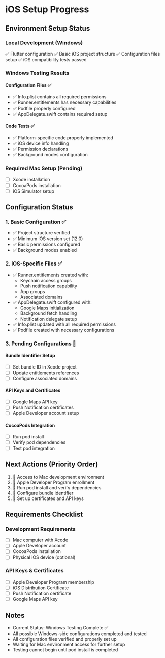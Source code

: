 # iOS Setup Progress

## Environment Setup Status
### Local Development (Windows)
✅ Flutter configuration
✅ Basic iOS project structure
✅ Configuration files setup
✅ iOS compatibility tests passed

### Windows Testing Results
#### Configuration Files ✅
- ✅ Info.plist contains all required permissions
- ✅ Runner.entitlements has necessary capabilities
- ✅ Podfile properly configured
- ✅ AppDelegate.swift contains required setup

#### Code Tests ✅
- ✅ Platform-specific code properly implemented
- ✅ iOS device info handling
- ✅ Permission declarations
- ✅ Background modes configuration

### Required Mac Setup (Pending)
- [ ] Xcode installation
- [ ] CocoaPods installation
- [ ] iOS Simulator setup

## Configuration Status

### 1. Basic Configuration ✅
- ✅ Project structure verified
- ✅ Minimum iOS version set (12.0)
- ✅ Basic permissions configured
- ✅ Background modes enabled

### 2. iOS-Specific Files ✅
- ✅ Runner.entitlements created with:
  - Keychain access groups
  - Push notification capability
  - App groups
  - Associated domains
- ✅ AppDelegate.swift configured with:
  - Google Maps initialization
  - Background fetch handling
  - Notification delegate setup
- ✅ Info.plist updated with all required permissions
- ✅ Podfile created with necessary configurations

### 3. Pending Configurations 🔴
#### Bundle Identifier Setup
- [ ] Set bundle ID in Xcode project
- [ ] Update entitlements references
- [ ] Configure associated domains

#### API Keys and Certificates
- [ ] Google Maps API key
- [ ] Push Notification certificates
- [ ] Apple Developer account setup

#### CocoaPods Integration
- [ ] Run pod install
- [ ] Verify pod dependencies
- [ ] Test pod integration

## Next Actions (Priority Order)
1. 🔴 Access to Mac development environment
2. 🔴 Apple Developer Program enrollment
3. 🔴 Run pod install and verify dependencies
4. 🔴 Configure bundle identifier
5. 🔴 Set up certificates and API keys

## Requirements Checklist
### Development Requirements
- [ ] Mac computer with Xcode
- [ ] Apple Developer account
- [ ] CocoaPods installation
- [ ] Physical iOS device (optional)

### API Keys & Certificates
- [ ] Apple Developer Program membership
- [ ] iOS Distribution Certificate
- [ ] Push Notification certificate
- [ ] Google Maps API key

## Notes
- Current Status: Windows Testing Complete ✅
- All possible Windows-side configurations completed and tested
- All configuration files verified and properly set up
- Waiting for Mac environment access for further setup
- Testing cannot begin until pod install is completed 